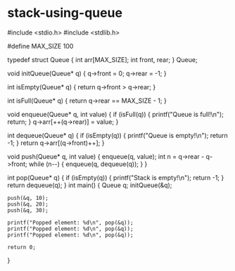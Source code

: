 # stack-using-queue
#include <stdio.h>
#include <stdlib.h>

#define MAX_SIZE 100

typedef struct Queue {
    int arr[MAX_SIZE];
    int front, rear;
} Queue;

void initQueue(Queue* q) {
    q->front = 0;
 q->rear = -1;
}

int isEmpty(Queue* q) {
    return q->front > q->rear;
}

int isFull(Queue* q) {
    return q->rear == MAX_SIZE - 1;
}

void enqueue(Queue* q, int value) {
    if (isFull(q)) {
        printf("Queue is full!\n");
        return;
    }
    q->arr[++(q->rear)] = value;
}

int dequeue(Queue* q) {
    if (isEmpty(q)) {
        printf("Queue is empty!\n");
        return -1;
    }
    return q->arr[(q->front)++];
}

void push(Queue* q, int value) {
    enqueue(q, value);
    int n = q->rear - q->front;
    while (n--) {
        enqueue(q, dequeue(q));
    }
}

int pop(Queue* q) {
    if (isEmpty(q)) {
        printf("Stack is empty!\n");
        return -1;
    }
    return dequeue(q);
}
int main() {
    Queue q;
    initQueue(&q);

    push(&q, 10);
    push(&q, 20);
    push(&q, 30);

    printf("Popped element: %d\n", pop(&q));
    printf("Popped element: %d\n", pop(&q));
    printf("Popped element: %d\n", pop(&q));

    return 0;
}
